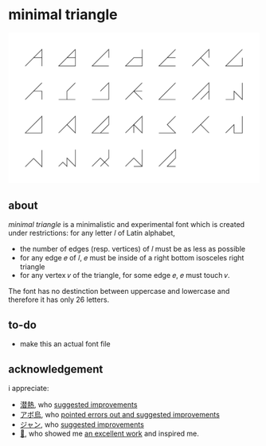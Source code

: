 # minimal triangle
![preview](/images/preview.png)

## about
*minimal triangle* is a minimalistic and experimental font which is created under restrictions: for any letter 𝑙 of Latin alphabet,

- the number of edges (resp. vertices) of 𝑙 must be as less as possible
- for any edge 𝑒 of 𝑙, 𝑒 must be inside of a right bottom isosceles right triangle
- for any vertex 𝑣 of the triangle, for some edge 𝑒, 𝑒 must touch 𝑣.

The font has no destinction between uppercase and lowercase and therefore it has only 26 letters.

## to-do
- make this an actual font file

## acknowledgement
i appreciate:

- [潜熱](https://twitter.com/latent_heat),  who [suggested improvements](https://twitter.com/-/status/1008296839345364992)
- [アボ烏](https://twitter.com/avocado_oolong), who [pointed errors out and suggested improvements](https://twitter.com/-/status/1008299590737584133)
- [ジャン](https://twitter.com/Jean_w_Grenier2), who [suggested improvements](https://twitter.com/-/status/1008297209001988096)
- [🦀](https://twitter.com/kani_daisakusen), who showed me [an excellent work](https://twitter.com/-/status/1008331346605772802) and inspired me.

